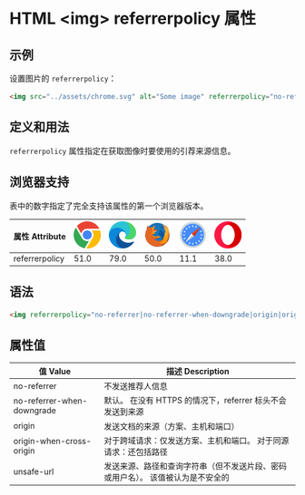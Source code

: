 HTML \<img> referrerpolicy 属性
===

## 示例

设置图片的 `referrerpolicy`：

```html idoc:preview
<img src="../assets/chrome.svg" alt="Some image" referrerpolicy="no-referrer">
```

## 定义和用法

`referrerpolicy` 属性指定在获取图像时要使用的引荐来源信息。

## 浏览器支持

表中的数字指定了完全支持该属性的第一个浏览器版本。

| 属性 Attribute | ![chrome][1] | ![edge][2] | ![firefox][3] | ![safari][4] | ![opera][5] |
| ------- | --- | --- | --- | --- | --- |
| referrerpolicy | 51.0 | 79.0 | 50.0 | 11.1 | 38.0 |
<!--rehype:style=width: 100%; display: inline-table;-->

## 语法

```html
<img referrerpolicy="no-referrer|no-referrer-when-downgrade|origin|origin-when-cross-origin|unsafe-url">
```

## 属性值

| 值 Value | 描述 Description |
| ----- | ----- |
| no-referrer                | 不发送推荐人信息 |
| no-referrer-when-downgrade | 默认。 在没有 HTTPS 的情况下，referrer 标头不会发送到来源 |
| origin                     | 发送文档的来源（方案、主机和端口） |
| origin-when-cross-origin   | 对于跨域请求：仅发送方案、主机和端口。 对于同源请求：还包括路径 |
| unsafe-url                 | 发送来源、路径和查询字符串（但不发送片段、密码或用户名）。 该值被认为是不安全的 |
<!--rehype:style=width: 100%; display: inline-table;-->

[1]: ../assets/chrome.svg
[2]: ../assets/edge.svg
[3]: ../assets/firefox.svg
[4]: ../assets/safari.svg
[5]: ../assets/opera.svg